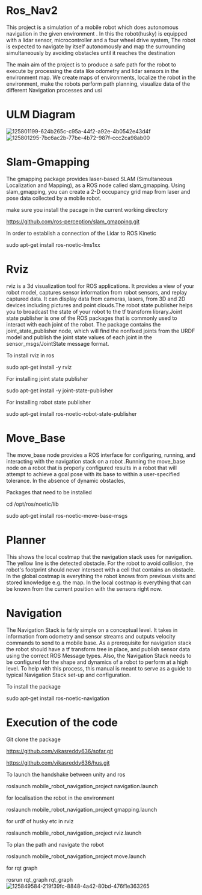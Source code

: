 # Ros_Nav2
This project is a simulation of a mobile robot which does autonomous navigation in the given environment . In this the robot(husky) is equipped with a lidar sensor, microcontroller and a four wheel drive system, The robot is expected to navigate by itself autonomously and map the surrounding simultaneously by avoiding obstacles until it reaches the destination

The main aim of the project is to produce a safe path for the robot to execute by processing the data like odometry and lidar sensors in the environment map. We create maps of environments, localize the robot in the environment, make the robots perform path planning, visualize data of the different Navigation processes and usi

# ULM Diagram
![125801199-624b265c-c95a-44f2-a92e-4b0542e43d4f](https://github.com/donyamostaghniyazdi/Ros_Nav2/assets/80056149/097b3750-2233-4cab-9947-57c8a8052e18)
![125801295-7bc6ac2b-77be-4b72-987f-ccc2ca98ab00](https://github.com/donyamostaghniyazdi/Ros_Nav2/assets/80056149/a23b4533-497b-4781-9fe5-807462bf5e78)

#   Slam-Gmapping
The gmapping package provides laser-based SLAM (Simultaneous Localization and Mapping), as a ROS node called slam_gmapping. Using slam_gmapping, you can create a 2-D occupancy grid map from laser and pose data collected by a mobile robot.

make sure you install the pacage in the current working directory

https://github.com/ros-perception/slam_gmapping.git

In order to establish a connection of the Lidar to ROS Kinetic

sudo apt-get install ros-noetic-lms1xx

# Rviz
rviz is a 3d visualization tool for ROS applications. It provides a view of your robot model, captures sensor information from robot sensors, and replay captured data. It can display data from cameras, lasers, from 3D and 2D devices including pictures and point clouds.The robot state publisher helps you to broadcast the state of your robot to the tf transform library.Joint state publisher is one of the ROS packages that is commonly used to interact with each joint of the robot. The package contains the joint_state_publisher node, which will find the nonfixed joints from the URDF model and publish the joint state values of each joint in the sensor_msgs/JointState message format.

To install rviz in ros

sudo apt-get install -y rviz

For installing joint state publisher

sudo apt-get install -y joint-state-publisher

For installing robot state publisher

sudo apt-get install ros-noetic-robot-state-publisher

# Move_Base
The move_base node provides a ROS interface for configuring, running, and interacting with the navigation stack on a robot .Running the move_base node on a robot that is properly configured results in a robot that will attempt to achieve a goal pose with its base to within a user-specified tolerance. In the absence of dynamic obstacles,

Packages that need to be installed

cd /opt/ros/noetic/lib

sudo apt-get install ros-noetic-move-base-msgs

# Planner
This shows the local costmap that the navigation stack uses for navigation. The yellow line is the detected obstacle. For the robot to avoid collision, the robot's footprint should never intersect with a cell that contains an obstacle. In the global costmap is everything the robot knows from previous visits and stored knowledge e.g. the map. In the local costmap is everything that can be known from the current position with the sensors right now.

# Navigation
The Navigation Stack is fairly simple on a conceptual level. It takes in information from odometry and sensor streams and outputs velocity commands to send to a mobile base. As a prerequisite for navigation stack the robot should have a tf transform tree in place, and publish sensor data using the correct ROS Message types. Also, the Navigation Stack needs to be configured for the shape and dynamics of a robot to perform at a high level. To help with this process, this manual is meant to serve as a guide to typical Navigation Stack set-up and configuration.

To install the package

sudo apt-get install ros-noetic-navigation

# Execution of the code
Git clone the package

https://github.com/vikasreddy636/sofar.git

https://github.com/vikasreddy636/hus.git

To launch the handshake between unity and ros

roslaunch mobile_robot_navigation_project navigation.launch

for localisation the robot in the environment

roslaunch mobile_robot_navigation_project gmapping.launch

for urdf of husky etc in rviz

roslaunch mobile_robot_navigation_project rviz.launch

To plan the path and navigate the robot

roslaunch mobile_robot_navigation_project move.launch

for rqt graph

rosrun rqt_graph rqt_graph
![125849584-219f39fc-8848-4a42-80bd-476f1e363265](https://github.com/donyamostaghniyazdi/Ros_Nav2/assets/80056149/7f2f6824-cbef-4835-a9f2-296d404352db)

